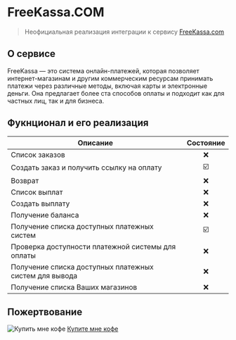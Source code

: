 ﻿# FreeKassa.COM
> Неофициальная реализация интеграции к сервису [FreeKassa.com](https://FreeKassa.com "Перейти на сайт FreeKassa.com")

## О сервисе
FreeKassa — это система онлайн-платежей, которая позволяет интернет-магазинам и другим коммерческим ресурсам принимать платежи через различные методы, включая карты и электронные деньги. Она предлагает более ста способов оплаты и подходит как для частных лиц, так и для бизнеса.

## Фукнционал и его реализация
|Описание|Состояние|
|-|:-:|
|Список заказов|❌|
|Создать заказ и получить ссылку на оплату|☑️|
|Возврат|❌|
|Список выплат|❌|
|Создать выплату|❌|
|Получение баланса|❌|
|Получение списка доступных платежных систем|☑️|
|Проверка доступности платежной системы для оплаты|❌|
|Получение списка доступных платежных систем для вывода|❌|
|Получение списка Ваших магазинов|❌|


## Пожертвование
![Купить мне кофе](https://s.iimg.su/s/11/wYvtLkHlymFwTUfR39s06J3dRdaHKqKCW9urBN0s.png) [Купите мне кофе](https://donate.stream/malomalsky "Купить кофе")